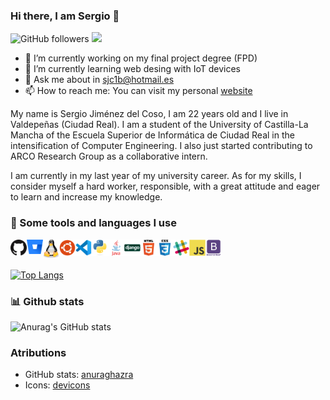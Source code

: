 ### Hi there, I am Sergio 👋

![GitHub followers](https://img.shields.io/github/followers/gsergey99?label=Follow&style=social) 
![](https://visitor-badge.glitch.me/badge?page_id=gsergey99.gsergey99)


- 🔭 I’m currently working on my final project degree (FPD) 
- 🌱 I’m currently learning web desing with IoT devices
- 💬 Ask me about in sjc1b@hotmail.es
- 📫 How to reach me: You can visit my personal [website](https://gsergey99.github.io/MW_Page/ "Sergio Jiménez del Coso")

My name is Sergio Jiménez del Coso, I am 22 years old and I live in Valdepeñas (Ciudad Real). I am a student of the University of Castilla-La Mancha of the Escuela Superior de Informática de Ciudad Real in the intensification of Computer Engineering. I also just started contributing to ARCO Research Group as a collaborative intern.

I am currently in my last year of my university career. As for my skills, I consider myself a hard worker, responsible, with a great attitude and eager to learn and increase my knowledge. 

### 🚀 Some tools and languages I use

<img align="left" alt="Github" width="26px" src="icons/github.png"/>

<img align="left" alt="Bitbucket" width="26px" src="icons/bitbucket.svg"/>

<img align="left" alt="Linux" width="26px" src="icons/linux-tux.svg"/>

<img align="left" alt="Ubuntu" width="26px" src="icons/ubuntu.svg"/>

<img align="left" alt="Visual Studio Code" width="26px" src="icons/vscode.png"/>

<img align="left" alt="Python" width="26px" src="icons/python-original.svg"/>

<img align="left" alt="Java" width="26px" src="icons/java-original-wordmark.svg"/>

<img align="left" alt="Django" width="26px" src="icons/django-plain.svg"/>

<img align="left" alt="HTML" width="26px" src="icons/html5-original-wordmark.svg"/>

<img align="left" alt="CSS" width="26px" src="icons/css3-original-wordmark.svg"/>

<img align="left" alt="Slack" width="26px" src="icons/slack.svg"/>

<img align="left" alt="JavaScript" width="26px" src="icons/javascript-original.svg"/>

<img align="left" alt="Bootstrap" width="26px" src="icons/bootstrap-plain-wordmark.svg"/>

<br></br>

[![Top Langs](https://github-readme-stats.vercel.app/api/top-langs/?username=gsergey99&langs_count=10&layout=compact&theme=dracula)](https://github.com/gsergey99/github-readme-stats)


### 📊 Github stats
![Anurag's GitHub stats](https://github-readme-stats.vercel.app/api?username=gsergey99&show_icons=true&theme=dracula)


### Atributions
- GitHub stats: [anuraghazra](https://github.com/anuraghazra/github-readme-stats)
- Icons: [devicons](https://github.com/devicons/devicon)
